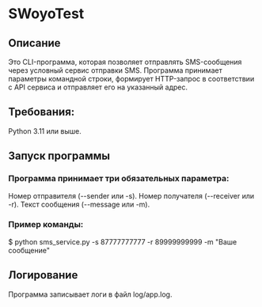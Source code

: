 # SWoyoTest
## Описание
Это CLI-программа, которая позволяет отправлять SMS-сообщения через условный сервис отправки SMS. Программа принимает параметры командной строки, формирует HTTP-запрос в соответствии с API сервиса и отправляет его на указанный адрес.

## Требования:

Python 3.11 или выше.

## Запуск программы

### Программа принимает три обязательных параметра:
Номер отправителя (--sender или -s).
Номер получателя (--receiver или -r).
Текст сообщения (--message или -m).

### Пример команды:

$ python sms_service.py -s 87777777777 -r 89999999999 -m "Ваше сообщение"

## Логирование

Программа записывает логи в файл log/app.log.
